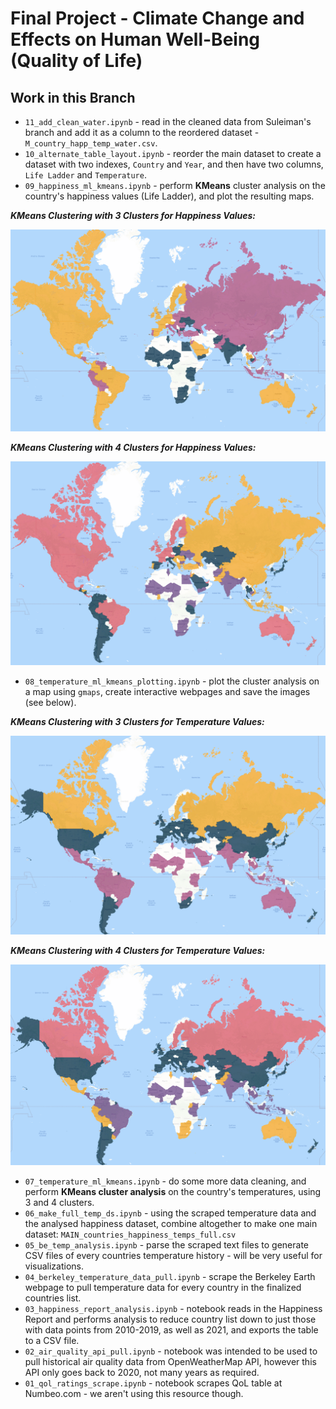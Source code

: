 # Final Project - Climate Change and Effects on Human Well-Being (Quality of Life)

## Work in this Branch

* `11_add_clean_water.ipynb` - read in the cleaned data from Suleiman's branch and add it as a column to the reordered dataset - `M_country_happ_temp_water.csv`.
* `10_alternate_table_layout.ipynb` - reorder the main dataset to create a dataset with two indexes, `Country` and `Year`, and then have two columns, `Life Ladder` and `Temperature`.
* `09_happiness_ml_kmeans.ipynb` - perform **KMeans** cluster analysis on the country's happiness values (Life Ladder), and plot the resulting maps.

***KMeans Clustering with 3 Clusters for Happiness Values:***

![KMeans 3 Clusters Happiness Plot](maps/03_k3_happiness_cluster_map.png)

***KMeans Clustering with 4 Clusters for Happiness Values:***

![KMeans 4 Clusters Happiness Plot](maps/04_k4_happiness_cluster_map.png)

* `08_temperature_ml_kmeans_plotting.ipynb` - plot the cluster analysis on a map using `gmaps`, create interactive webpages and save the images (see below).

***KMeans Clustering with 3 Clusters for Temperature Values:***

![KMeans 3 Clusters Temperature Plot](maps/01_k3_cluster_map.png)

***KMeans Clustering with 4 Clusters for Temperature Values:***

![KMeans 4 Clusters Temperature Plot](maps/02_k4_cluster_map.png)

* `07_temperature_ml_kmeans.ipynb` - do some more data cleaning, and perform **KMeans cluster analysis** on the country's temperatures, using 3 and 4 clusters.
* `06_make_full_temp_ds.ipynb` - using the scraped temperature data and the analysed happiness dataset, combine altogether to make one main dataset: `MAIN_countries_happiness_temps_full.csv`
* `05_be_temp_analysis.ipynb` - parse the scraped text files to generate CSV files of every countries temperature history - will be very useful for visualizations.
* `04_berkeley_temperature_data_pull.ipynb` - scrape the Berkeley Earth webpage to pull temperature data for every country in the finalized countries list.
* `03_happiness_report_analysis.ipynb` - notebook reads in the Happiness Report and performs analysis to reduce country list down to just those with data points from 2010-2019, as well as 2021, and exports the table to a CSV file.
* `02_air_quality_api_pull.ipynb` - notebook was intended to be used to pull historical air quality data from OpenWeatherMap API, however this API only goes back to 2020, not many years as required.
* `01_qol_ratings_scrape.ipynb` - notebook scrapes QoL table at Numbeo.com - we aren't using this resource though.

